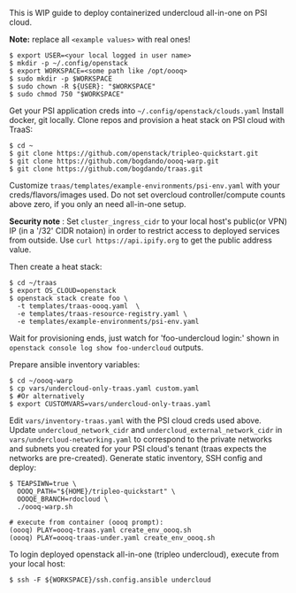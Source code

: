 This is WIP guide to deploy containerized undercloud all-in-one on PSI cloud.

**Note:** replace all `<example values>` with real ones!

```
$ export USER=<your local logged in user name>
$ mkdir -p ~/.config/openstack
$ export WORKSPACE=<some path like /opt/oooq>
$ sudo mkdir -p $WORKSPACE
$ sudo chown -R ${USER}: "$WORKSPACE"
$ sudo chmod 750 "$WORKSPACE"
```

Get your PSI application creds into `~/.config/openstack/clouds.yaml`
Install docker, git locally.
Clone repos and provision a heat stack on PSI cloud with TraaS:

```
$ cd ~
$ git clone https://github.com/openstack/tripleo-quickstart.git
$ git clone https://github.com/bogdando/oooq-warp.git
$ git clone https://github.com/bogdando/traas.git
```
Customize `traas/templates/example-environments/psi-env.yaml`
with your creds/flavors/images used. Do not set overcloud controller/compute
counts above zero, if you only an need all-in-one setup.

**Security note** : Set `cluster_ingress_cidr` to your
local host's public(or VPN) IP (in a '/32' CIDR notaion) in order to restrict access to
deployed services from outside. Use ``curl https://api.ipify.org`` to get the
public address value.

Then create a heat stack:
```
$ cd ~/traas
$ export OS_CLOUD=openstack
$ openstack stack create foo \
  -t templates/traas-oooq.yaml  \
  -e templates/traas-resource-registry.yaml \
  -e templates/example-environments/psi-env.yaml
```

Wait for provisioning ends, just watch for 'foo-undercloud login:' shown in
`openstack console log show foo-undercloud` outputs.

Prepare ansible inventory variables:

```
$ cd ~/oooq-warp
$ cp vars/undercloud-only-traas.yaml custom.yaml
$ #Or alternatively
$ export CUSTOMVARS=vars/undercloud-only-traas.yaml
```

Edit `vars/inventory-traas.yaml` with the PSI cloud creds used above.
Update `undercloud_network_cidr` and `undercloud_external_network_cidr`
in `vars/undercloud-networking.yaml` to correspond to the private networks and
subnets you created for your PSI cloud's tenant (traas expects the networks are
pre-created). Generate static inventory, SSH config and deploy:

```
$ TEAPSIWN=true \
  OOOQ_PATH="${HOME}/tripleo-quickstart" \
  OOOQE_BRANCH=rdocloud \
  ./oooq-warp.sh

# execute from container (oooq prompt):
(oooq) PLAY=oooq-traas.yaml create_env_oooq.sh
(oooq) PLAY=oooq-traas-under.yaml create_env_oooq.sh
```

To login deployed openstack all-in-one (tripleo undercloud), execute from your
local host:

```
$ ssh -F ${WORKSPACE}/ssh.config.ansible undercloud
```
